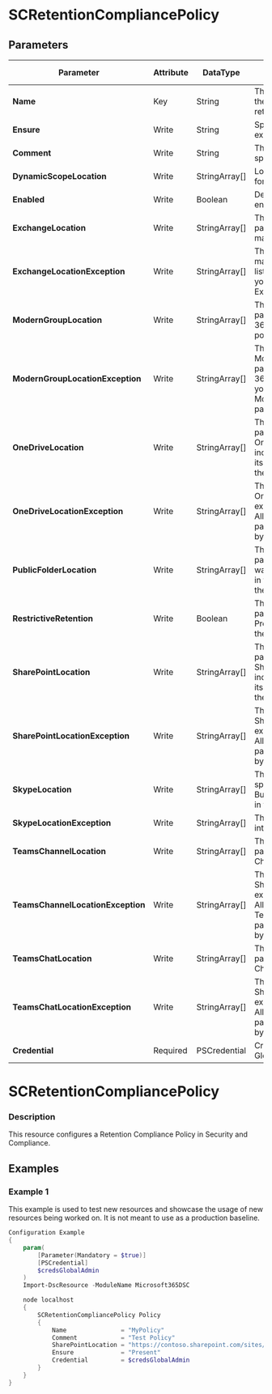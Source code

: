 ﻿# SCRetentionCompliancePolicy

## Parameters

| Parameter | Attribute | DataType | Description | Allowed Values |
| --- | --- | --- | --- | --- |
| **Name** | Key | String | The Name parameter specifies the unique name of the retention policy. ||
| **Ensure** | Write | String | Specify if this policy should exist or not. |Present, Absent|
| **Comment** | Write | String | The Comment parameter specifies an optional comment. ||
| **DynamicScopeLocation** | Write | StringArray[] | Location of the dynamic scope for this policy. ||
| **Enabled** | Write | Boolean | Determines if the policy is enabled or not. ||
| **ExchangeLocation** | Write | StringArray[] | The ExchangeLocation parameter specifies the mailboxes to include. ||
| **ExchangeLocationException** | Write | StringArray[] | This parameter specifies the mailboxes to remove from the list of excluded mailboxes when you use the value All for the ExchangeLocation parameter ||
| **ModernGroupLocation** | Write | StringArray[] | The ModernGroupLocation parameter specifies the Office 365 groups to include in the policy. ||
| **ModernGroupLocationException** | Write | StringArray[] | The ModernGroupLocationException parameter specifies the Office 365 groups to exclude when you're using the value All for the ModernGroupLocation parameter. ||
| **OneDriveLocation** | Write | StringArray[] | The OneDriveLocation parameter specifies the OneDrive for Business sites to include. You identify the site by its URL value, or you can use the value All to include all sites. ||
| **OneDriveLocationException** | Write | StringArray[] | This parameter specifies the OneDrive for Business sites to exclude when you use the value All for the OneDriveLocation parameter. You identify the site by its URL value. ||
| **PublicFolderLocation** | Write | StringArray[] | The PublicFolderLocation parameter specifies that you want to include all public folders in the retention policy. You use the value All for this parameter. ||
| **RestrictiveRetention** | Write | Boolean | The RestrictiveRetention parameter specifies whether Preservation Lock is enabled for the policy. ||
| **SharePointLocation** | Write | StringArray[] | The SharePointLocation parameter specifies the SharePoint Online sites to include. You identify the site by its URL value, or you can use the value All to include all sites. ||
| **SharePointLocationException** | Write | StringArray[] | This parameter specifies the SharePoint Online sites to exclude when you use the value All for the SharePointLocation parameter. You identify the site by its URL value. ||
| **SkypeLocation** | Write | StringArray[] | The SkypeLocation parameter specifies the Skype for Business Online users to include in the policy. ||
| **SkypeLocationException** | Write | StringArray[] | This parameter is reserved for internal Microsoft use. ||
| **TeamsChannelLocation** | Write | StringArray[] | The TeamsChannelLocation parameter specifies the Teams Channel to include in the policy. ||
| **TeamsChannelLocationException** | Write | StringArray[] | This parameter specifies the SharePoint Online sites to exclude when you use the value All for the TeamsChannelLocation parameter. You identify the site by its URL value. ||
| **TeamsChatLocation** | Write | StringArray[] | The TeamsChatLocation parameter specifies the Teams Chat to include in the policy. ||
| **TeamsChatLocationException** | Write | StringArray[] | This parameter specifies the SharePoint Online sites to exclude when you use the value All for the TeamsChatLocation parameter. You identify the site by its URL value. ||
| **Credential** | Required | PSCredential | Credentials of the Exchange Global Admin ||

# SCRetentionCompliancePolicy

### Description

This resource configures a Retention Compliance Policy in Security and Compliance.

## Examples

### Example 1

This example is used to test new resources and showcase the usage of new resources being worked on.
It is not meant to use as a production baseline.

```powershell
Configuration Example
{
    param(
        [Parameter(Mandatory = $true)]
        [PSCredential]
        $credsGlobalAdmin
    )
    Import-DscResource -ModuleName Microsoft365DSC

    node localhost
    {
        SCRetentionCompliancePolicy Policy
        {
            Name               = "MyPolicy"
            Comment            = "Test Policy"
            SharePointLocation = "https://contoso.sharepoint.com/sites/demo"
            Ensure             = "Present"
            Credential         = $credsGlobalAdmin
        }
    }
}
```

